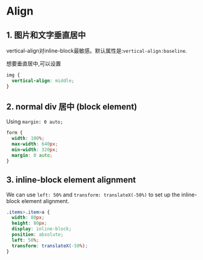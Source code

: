 # Align

## 1. 图片和文字垂直居中

vertical-align对inline-block最敏感。默认属性是:`vertical-align:baseline`.

想要垂直居中,可以设置

```css
img {
  vertical-align: middle;
}
```

## 2. normal div 居中 (block element)

Using `margin: 0 auto;`

```css
form {
  width: 100%;
  max-width: 640px;
  min-width: 320px;
  margin: 0 auto;
}
```

## 3. inline-block element alignment

We can use `left: 50%` and `transform: translateX(-50%)` to set up the inline-block element alignment.

```css
.items>.item>a {
  width: 80px;
  height: 80px;
  display: inline-block;
  position: absolute;
  left: 50%;
  transform: translateX(-50%);
}
```
